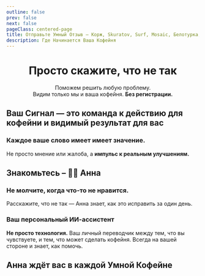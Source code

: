```yaml
---
outline: false
prev: false
next: false
pageClass: centered-page
title: Отправьте Умный Отзыв – Корж, Skuratov, Surf, Mosaic, Белотурка, Кэрри
description: Где Начинается Ваша Кофейня
---
```

<div align="center">

# Просто скажите, что не так
Поможем решить любую проблему. <br>
Видим только мы и ваша кофейня. **Без регистрации.**<br>

</div>

<CoffeePointsSMR />

## Ваш Сигнал — это команда к действию для кофейни и видимый результат для вас

<SignalSteps />

### Каждое ваше слово имеет имеет значение. 
Не просто мнение или жалоба, а **импульс к реальным улучшениям.**

<SignalsYandexVSSignal />

## Знакомьтесь – 🦸‍♀️ Анна 

### Не молчите, когда что-то не нравится.
Расскажите, что не так — Анна знает, как это исправить за один день.

<AnnaWithYou />

### Ваш персональный ИИ-ассистент

**Не просто технология.** Ваш личный переводчик между тем, что вы чувствуете, и тем, что может сделать кофейня. Всегда на вашей стороне и знает, как помочь.

<AnnaSpecsSignal />

## Анна ждёт вас в каждой Умной Кофейне

<AnnaFeelThePower />
